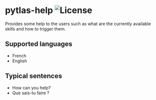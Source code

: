 pytlas-help ![License]( https://img.shields.io/badge/License-GPL%20v3-blue.svg)
===

Provides some help to the users such as what are the currently available skills and how to trigger them.

## Supported languages

- French
- English

## Typical sentences

- How can you help?
- Que sais-tu faire ?
